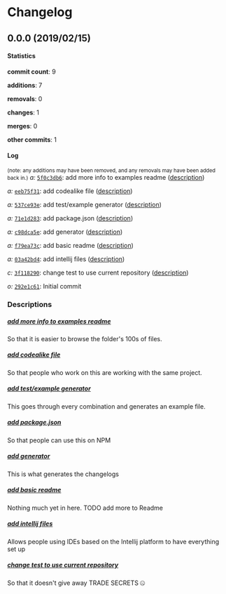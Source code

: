 # Changelog
## 0.0.0 (2019/02/15)
#### Statistics
**commit count**: 9

**additions**: 7

**removals**: 0

**changes**: 1

**merges**: 0

**other commits**: 1

#### Log
<small>(note: any additions may have been removed, and any removals may have been added back in.)</small>
*a:* [`5f0c3db6`](commit/5f0c3db6313317e93220011c4c26a55cfa750ae5?refName=refs/heads/master): add more info to examples readme ([description](#add-more-info-to-examples-readme-5))

*a:* [`eeb75f31`](commit/eeb75f31aa45a630b30aff066ffe2f2d81ab4b0a?refName=refs/heads/master): add codealike file ([description](#add-codealike-file-5))

*a:* [`537ce93e`](commit/537ce93e1967e25c3a988f4ce92ec886e7d316eb?refName=refs/heads/master): add test/example generator ([description](#add-testexample-generator-5))

*a:* [`71e1d283`](commit/71e1d2830a151f4c95a9f5533c6bdc10fa28069e?refName=refs/heads/master): add package.json ([description](#add-packagejson-5))

*a:* [`c98dca5e`](commit/c98dca5eac6d4f749be01bb619264628f470901d?refName=refs/heads/master): add generator ([description](#add-generator-5))

*a:* [`f79ea73c`](commit/f79ea73cdc47fd8cbca8d9013bbc3942c4119f12?refName=refs/heads/master): add basic readme ([description](#add-basic-readme-5))

*a:* [`03a42bd4`](commit/03a42bd4d1609bf91474560347b54bfec824983b?refName=refs/heads/master): add intellij files ([description](#add-intellij-files-5))

*c:* [`3f118290`](commit/3f11829000fba42a4476ca59563ee0460689c958?refName=refs/heads/master): change test to use current repository ([description](#change-test-to-use-current-repository-5))

*o:* [`292e1c61`](commit/292e1c610efa3461ab617cf86dcc537c5e9cbc5a?refName=refs/heads/master): Initial commit

### Descriptions
##### [add more info to examples readme](commit/5f0c3db6313317e93220011c4c26a55cfa750ae5?refName=refs/heads/master)
So that it is easier to browse the folder's 100s of files.
##### [add codealike file](commit/eeb75f31aa45a630b30aff066ffe2f2d81ab4b0a?refName=refs/heads/master)
So that people who work on this are working with the same project.
##### [add test/example generator](commit/537ce93e1967e25c3a988f4ce92ec886e7d316eb?refName=refs/heads/master)
This goes through every combination and generates an example file.
##### [add package.json](commit/71e1d2830a151f4c95a9f5533c6bdc10fa28069e?refName=refs/heads/master)
So that people can use this on NPM
##### [add generator](commit/c98dca5eac6d4f749be01bb619264628f470901d?refName=refs/heads/master)
This is what generates the changelogs
##### [add basic readme](commit/f79ea73cdc47fd8cbca8d9013bbc3942c4119f12?refName=refs/heads/master)
Nothing much yet in here. TODO add more to Readme
##### [add intellij files](commit/03a42bd4d1609bf91474560347b54bfec824983b?refName=refs/heads/master)
Allows people using IDEs based on the Intellij platform to have everything set up
##### [change test to use current repository](commit/3f11829000fba42a4476ca59563ee0460689c958?refName=refs/heads/master)
So that it doesn't give away TRADE SECRETS 🤐
